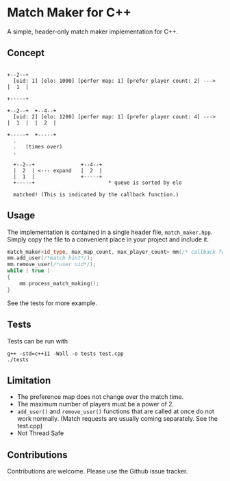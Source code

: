 Match Maker for C++
============================

A simple, header-only match maker implementation for C++.

Concept
-------

~~~
                                                                      +--2--+ 
  [uid: 1] [elo: 1000] [perfer map: 1] [prefer player count: 2] --->  |  1  |  
                                                                      +-----+ 
                                                                      +--2--+  +--4--+
  [uid: 2] [elo: 1200] [perfer map: 1] [prefer player count: 4] --->  |  1  |  |  2  |
                                                                      +-----+  +-----+
  .
  .   (times over)
  .
  
  +--2--+               +--4--+
  |  2  | <--- expand   |  2  |    
  |  1  |               +-----+
  +-----+                        * queue is sorted by elo
  
  matched! (This is indicated by the callback function.)           
~~~

## Usage

The implementation is contained in a single header file, `match_maker.hpp`. Simply copy
the file to a convenient place in your project and include it.

~~~cpp
match_maker<id_type, max_map_count, max_player_count> mm(/* callback for match event */);
mm.add_user(/*match hint*/);
mm.remove_user(/*user uid*/);
while ( true )
{
    mm.process_match_making();
}
~~~

See the tests for more example.

Tests
-----

Tests can be run with

~~~
g++ -std=c++11 -Wall -o tests test.cpp
./tests
~~~

## Limitation

- The preference map does not change over the match time.
- The maximum number of players must be a power of 2.
-  `add_user()` and `remove_user()` functions that are called at once do not work normally. (Match requests are usually coming separately. See the test.cpp)
- Not Thread Safe

Contributions
-------------

Contributions are welcome. Please use the Github issue tracker.